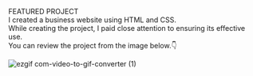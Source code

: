 FEATURED PROJECT
<br>
I created a business website using HTML and CSS.
<br>
While creating the project, I paid close attention to ensuring its effective use.
<br>
You can review the project from the image below.&#128071;
<br>


![ezgif com-video-to-gif-converter (1)](https://github.com/user-attachments/assets/eedecb09-c57f-4ca9-a1f4-52af979732f2)
